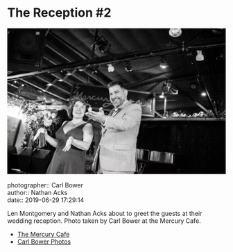 # The Reception #2

![Len Montgomery and Nathan Acks about to greet the guests](assets/2019-06-29-set-3-the-reception-02.webp)

photographer:: Carl Bower  
author:: Nathan Acks  
date:: 2019-06-29 17:29:14

Len Montgomery and Nathan Acks about to greet the guests at their wedding reception. Photo taken by Carl Bower at the Mercury Cafe.

* [The Mercury Cafe](http://mercurycafe.com)
* [Carl Bower Photos](https://carlbowerphotos.com)
